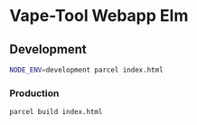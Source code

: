 # Vape-Tool Webapp Elm

## Development

```bash
NODE_ENV=development parcel index.html
```

### Production

```bash
parcel build index.html
```

